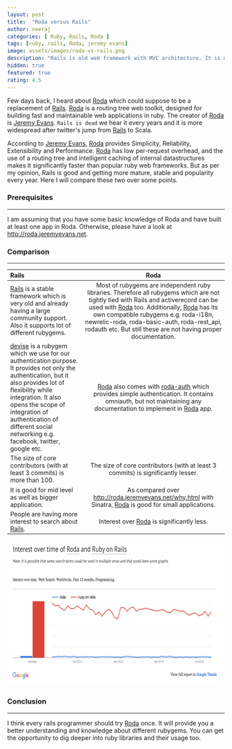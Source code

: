 ```yaml
---
layout: post
title:  "Roda versus Rails"
author: neeraj
categories: [ Ruby, Rails, Roda ]
tags: [ruby, rails, Roda, jeremy evans]
image: assets/images/roda-vs-rails.png
description: "Rails is old web framework with MVC architecture. It is more stable, mature and popular. Roda is relatively new and claims to be a substitute of Rails. Is it really better than Rails?"
hidden: true
featured: true
rating: 4.5
---
```


Few days back, I heard about [Roda](http://roda.jeremyevans.net/) which could suppose to be a replacement of [Rails](guides.rubyonrails.org). [Roda](http://roda.jeremyevans.net/) is a routing tree web toolkit, designed for building fast and maintainable web applications in ruby. The creator of [Roda](http://roda.jeremyevans.net/) is [Jeremy Evans](https://github.com/jeremyevans). ```Rails is dead``` we hear it every years and it is more widespread after twitter's jump from [Rails](guides.rubyonrails.org) to Scala. 

According to [Jeremy Evans](https://github.com/jeremyevans), [Roda](http://roda.jeremyevans.net/) provides Simplicity, Reliability, Extensibility and Performance. [Roda](http://roda.jeremyevans.net/) has low per-request overhead, and the use of a routing tree and intelligent caching of internal datastructures makes it significantly faster than popular ruby web frameworks. But as per my opinion, Rails is good and getting more mature, stable and popularity every year. Here I will compare these two over some points.

### Prerequisites
---
I am assuming that you have some basic knowledge of Roda and have built at least one app in Roda. Otherwise, please have a look at http://roda.jeremyevans.net.

### Comparison
---

|           Rails           |           Roda           |
|:--------------------------|:------------------------:|
| [Rails](guides.rubyonrails.org) is a stable framework which is very old and already having a large community support. Also it supports lot of different rubygems. | Most of rubygems are independent ruby libraries. Therefore all rubygems which are not tightly tied with Rails and activerecord can be used with [Roda](http://roda.jeremyevans.net/) too. Additionally, [Roda](http://roda.jeremyevans.net/) has its own compatible rubygems e.g. roda-i18n, newrelic-roda, roda-basic-auth, roda-rest_api, rodauth etc. But still these are not having proper documentation. |
| [devise](https://github.com/plataformatec/devise) is a rubygem which we use for our authentication purpose. It provides not only the authentication, but it also provides lot of flexibility while integration. It also opens the scope of integration of authentication of different social networking e.g. facebook, twitter, google etc.| [Roda](http://roda.jeremyevans.net/) also comes with [roda-auth](https://github.com/beno/roda-auth) which provides simple authentication. It contains omniauth, but not maintaining any documentation to implement in [Roda](http://roda.jeremyevans.net/) app.|
| The size of core contributors (with at least 3 commits) is more than 100. | The size of core contributors (with at least 3 commits) is significantly lesser. 
| It is good for mid level as well as bigger application. | As compared over http://roda.jeremyevans.net/why.html with Sinatra, [Roda](http://roda.jeremyevans.net/) is good for small applications.|
| People are having more interest to search about [Rails](guides.rubyonrails.org). | Interest over [Roda](http://roda.jeremyevans.net/) is significantly less.|
<img src="/assets/images/roda-vs-rails.png" alt="Interest over time of Roda and Ruby on Rails" width="740" height="338" class='img-responsive'>


### Conclusion
---
I think every rails programmer should try [Roda](http://roda.jeremyevans.net/) once. It will provide you a better understanding and knowledge about different rubygems. You can get the opportunity to dig deeper into ruby libraries and their usage too. 
